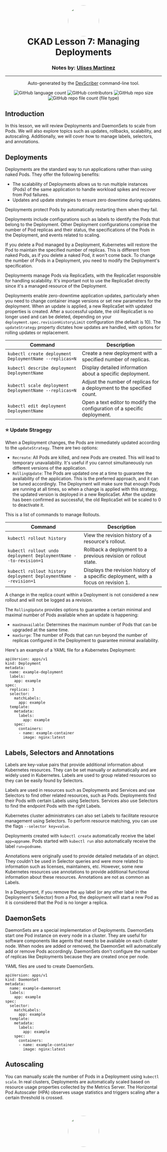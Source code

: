 <h1 align="center" style="border-bottom: none">
    <a href="https://github.com/mx-ulises/certification-prep-cka-ckad" target="_blank">
        <img alt="" src="https://github.com/mx-ulises/certification-prep-cka-ckad/blob/main/assets/notes-logo.png?raw=true" style="border-radius: 50%; height: 100px;">
    </a>
    <br>
    CKAD Lesson 7: Managing Deployments
</h1>
<h3 align="center" style="border-bottom: none">
    Notes by: <a href="https://github.com/mx-ulises" target="_blank">Ulises Martinez</a>
</h3>
<hr />

<p align="center">
    Auto-generated by the <a href="https://github.com/WhitneyLampkin/devscriber" target="_blank">DevScriber</a> command-line tool.
</p>

<div align="center">

![GitHub language count](https://img.shields.io/github/languages/count/mx-ulises/certification-prep-cka-ckad?label=Languages)
![GitHub contributors](https://img.shields.io/github/contributors/mx-ulises/certification-prep-cka-ckad?label=Contributors&color=yellow)
![GitHub repo size](https://img.shields.io/github/repo-size/mx-ulises/certification-prep-cka-ckad?label=Repo%20Size&color=teal)
![GitHub repo file count (file type)](https://img.shields.io/github/directory-file-count/mx-ulises/certification-prep-cka-ckad?label=Files&color=purple)

</div>

## Introduction

In this lesson, we will review Deployments and DaemonSets to scale from Pods. We will also explore topics such as updates, rollbacks, scalability, and autoscaling. Additionally, we will cover how to manage labels, selectors, and annotations.

## Deployments

Deployments are the standard way to run applications rather than using naked Pods. They offer the following benefits:

- The scalability of Deployments allows us to run multiple instances (Pods) of the same application to handle workload spikes and recover from Pod failures.
- Updates and update strategies to ensure zero downtime during updates.

Deployments protect Pods by automatically restarting them when they fail.

Deployments include configurations such as labels to identify the Pods that belong to the Deployment. Other Deployment configurations comprise the number of Pod replicas and their status, the specifications of the Pods in the Deployment, and events related to scaling.

If you delete a Pod managed by a Deployment, Kubernetes will restore the Pod to maintain the specified number of replicas. This is different from naked Pods, as if you delete a naked Pod, it won't come back. To change the number of Pods in a Deployment, you need to modify the Deployment's specification.

Deployments manage Pods via ReplicaSets, with the ReplicaSet responsible for handling scalability. It's important not to use the ReplicaSet directly since it's a managed resource of the Deployment.

Deployments enable zero-downtime application updates, particularly when you need to change container image versions or set new parameters for the deployment. When an update is applied, a new ReplicaSet with updated properties is created. After a successful update, the old ReplicaSet is no longer used and can be deleted, depending on your `deployment.spec.revisionHistoryLimit` configuration (the default is 10). The `updateStrategy` property dictates how updates are handled, with options for rolling updates or replacement.

| Command | Description |
|-|-|
| `kubectl create deployment DeploymentName --replicas=N` | Create a new deployment with a specified number of replicas. |
| `kubectl describe deployment DeploymentName` | Display detailed information about a specific deployment. |
| `kubectl scale deployment DeploymentName --replicas=N` | Adjust the number of replicas for a deployment to the specified count. |
| `kubectl edit deployment DeploymentName` | Open a text editor to modify the configuration of a specific deployment. |

### ⭐ Update Stragegy

When a Deployment changes, the Pods are immediately updated according to the `updateStrategy`. There are two options:

 - `Recreate`: All Pods are killed, and new Pods are created. This will lead to temporary unavailability. It's useful if you cannot simultaneously run different versions of the application.
 - `RollingUpdate`: The Pods are updated one at a time to guarantee the availability of the application. This is the preferred approach, and it can be tuned accordingly. The Deployment will make sure that enough Pods are running at all times, so when a change is applied with this strategy, the updated version is deployed in a new ReplicaSet. After the update has been confirmed as successful, the old ReplicaSet will be scaled to 0 to deactivate it.

This is a list of commands to manage Rollouts.

| Command | Description |
|-|-|
| `kubectl rollout history` | View the revision history of a resource's rollout. |
| `kubectl rollout undo deployment DeploymentName --to-revision=1` | Rollback a deployment to a previous revision or rollout state. |
| `kubectl rollout history deployment DeploymentName --revision=1` | Displays the revision history of a specific deployment, with a focus on revision 1. |

A change in the replica count within a Deployment is not considered a new rollout and will not be logged as a revision.

The `RollingUpdate` provides options to guarantee a certain minimal and maximal number of Pods available when an update is happening:

 - `maxUnavailable`: Determines the maximum number of Pods that can be upgraded at the same time.
 - `maxSurge`: The number of Pods that can run beyond the number of replicas configured in the Deployment to guarantee minimal availability.

Here's an example of a YAML file for a Kubernetes Deployment:

```
apiVersion: apps/v1
kind: Deployment
metadata:
  name: example-deployment
  labels:
    app: example
spec:
  replicas: 3
  selector:
    matchLabels:
      app: example
  template:
    metadata:
      labels:
        app: example
    spec:
      containers:
      - name: example-container
        image: nginx:latest
```

## Labels, Selectors and Annotations

Labels are key-value pairs that provide additional information about Kubernetes resources. They can be set manually or automatically and are widely used in Kubernetes. Labels are used to group related resources so they can be easily found by Selectors.

Labels are used in resources such as Deployments and Services and use Selectors to find other related resources, such as Pods. Deployments find their Pods with certain Labels using Selectors. Services also use Selectors to find the endpoint Pods with the right Labels.

Kubernetes cluster administrators can also set Labels to facilitate resource management using Selectors. To perform resource matching, you can use the flags `--selector key=value`.

Deployments created with `kubectl create` automatically receive the label `app=appname`. Pods started with `kubectl run` also automatically receive the label `run=podname`.

Annotations were originally used to provide detailed metadata of an object. They couldn't be used in Selector queries and were more related to information such as licenses, maintainers, etc. However, some new Kubernetes resources use annotations to provide additional functional information about these resources. Annotations are not as common as Labels.

In a Deployment, if you remove the `app` label (or any other label in the Deployment's Selector) from a Pod, the deployment will start a new Pod as it is considered that the Pod is no longer a replica.

## DaemonSets

DaemonSets are a special implementation of Deployments. DaemonSets start one Pod instance on every node in a cluster. They are useful for software components like agents that need to be available on each cluster node. When nodes are added or removed, the DaemonSet will automatically add or remove Pods accordingly. DaemonSets don't configure the number of replicas like Deployments because they are created once per node.

YAML files are used to create DaemonSets.

```
apiVersion: apps/v1
kind: DaemonSet
metadata:
  name: example-daemonset
  labels:
    app: example
spec:
  selector:
    matchLabels:
      app: example
  template:
    metadata:
      labels:
        app: example
    spec:
      containers:
      - name: example-container
        image: nginx:latest
```

## Autoscaling

You can manually scale the number of Pods in a Deployment using `kubectl scale`. In real clusters, Deployments are automatically scaled based on resource usage properties collected by the Metrics Server. The Horizontal Pod Autoscaler (HPA) observes usage statistics and triggers scaling after a certain threshold is crossed.

<p align="center" style="border-bottom: none; margin-top: 50px;">
    <a href="https://github.com/mx-ulises/certification-prep-cka-ckad" target="_blank">
        <img alt="" src="https://github.com/mx-ulises/certification-prep-cka-ckad/blob/main/assets/notes-logo.png?raw=true" style="border-radius: 50%; height: 100px;">
    </a>
</p>
